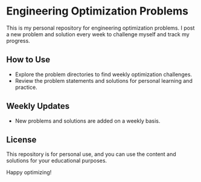 # Engineering Optimization Problems

This is my personal repository for engineering optimization problems. I post a new problem and solution every week to challenge myself and track my progress.

## How to Use

- Explore the problem directories to find weekly optimization challenges.
- Review the problem statements and solutions for personal learning and practice.

## Weekly Updates

- New problems and solutions are added on a weekly basis.

## License

This repository is for personal use, and you can use the content and solutions for your educational purposes.

Happy optimizing!
